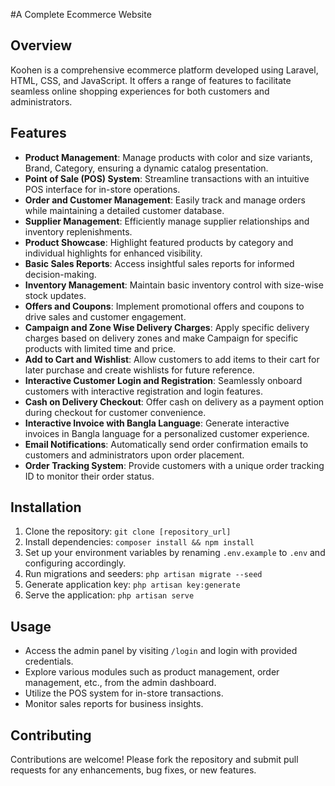 #A Complete Ecommerce Website

## Overview
Koohen is a comprehensive ecommerce platform developed using Laravel, HTML, CSS, and JavaScript. It offers a range of features to facilitate seamless online shopping experiences for both customers and administrators.

## Features
- **Product Management**: Manage products with color and size variants, Brand, Category, ensuring a dynamic catalog presentation.
- **Point of Sale (POS) System**: Streamline transactions with an intuitive POS interface for in-store operations.
- **Order and Customer Management**: Easily track and manage orders while maintaining a detailed customer database.
- **Supplier Management**: Efficiently manage supplier relationships and inventory replenishments.
- **Product Showcase**: Highlight featured products by category and individual highlights for enhanced visibility.
- **Basic Sales Reports**: Access insightful sales reports for informed decision-making.
- **Inventory Management**: Maintain basic inventory control with size-wise stock updates.
- **Offers and Coupons**: Implement promotional offers and coupons to drive sales and customer engagement.
- **Campaign and Zone Wise Delivery Charges**: Apply specific delivery charges based on delivery zones and make Campaign for specific products with limited time and price.
- **Add to Cart and Wishlist**: Allow customers to add items to their cart for later purchase and create wishlists for future reference.
- **Interactive Customer Login and Registration**: Seamlessly onboard customers with interactive registration and login features.
- **Cash on Delivery Checkout**: Offer cash on delivery as a payment option during checkout for customer convenience.
- **Interactive Invoice with Bangla Language**: Generate interactive invoices in Bangla language for a personalized customer experience.
- **Email Notifications**: Automatically send order confirmation emails to customers and administrators upon order placement.
- **Order Tracking System**: Provide customers with a unique order tracking ID to monitor their order status.

## Installation
1. Clone the repository: `git clone [repository_url]`
2. Install dependencies: `composer install && npm install`
3. Set up your environment variables by renaming `.env.example` to `.env` and configuring accordingly.
4. Run migrations and seeders: `php artisan migrate --seed`
5. Generate application key: `php artisan key:generate`
6. Serve the application: `php artisan serve`

## Usage
- Access the admin panel by visiting `/login` and login with provided credentials.
- Explore various modules such as product management, order management, etc., from the admin dashboard.
- Utilize the POS system for in-store transactions.
- Monitor sales reports for business insights.

## Contributing
Contributions are welcome! Please fork the repository and submit pull requests for any enhancements, bug fixes, or new features.

